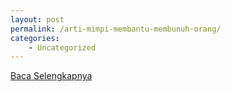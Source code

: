 ```yaml
---
layout: post
permalink: /arti-mimpi-membantu-membunuh-orang/
categories:
    - Uncategorized
---
```


[Baca Selengkapnya](/07)